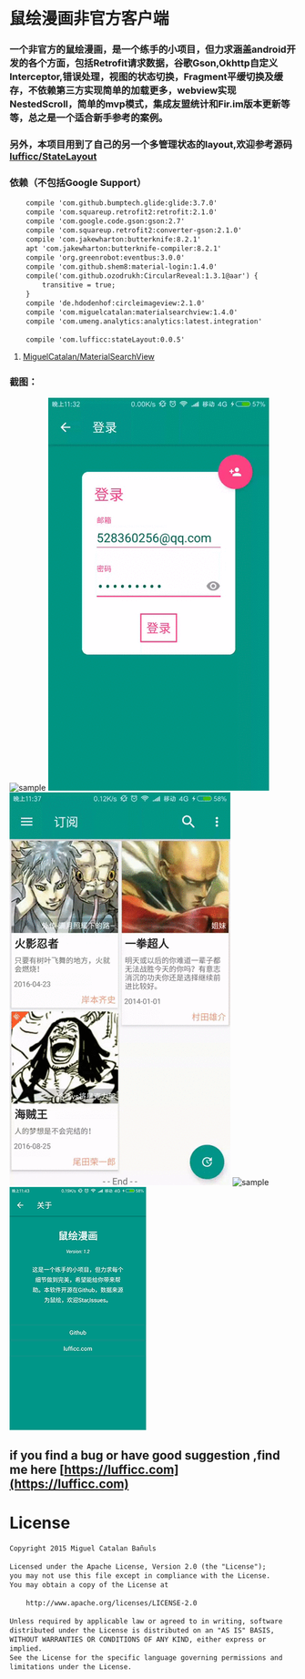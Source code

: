 # 鼠绘漫画非官方客户端

### 一个非官方的鼠绘漫画，是一个练手的小项目，但力求涵盖android开发的各个方面，包括Retrofit请求数据，谷歌Gson,Okhttp自定义Interceptor,错误处理，视图的状态切换，Fragment平缓切换及缓存，不依赖第三方实现简单的加载更多，webview实现NestedScroll，简单的mvp模式，集成友盟统计和Fir.im版本更新等等，总之是一个适合新手参考的案例。

### 另外，本项目用到了自己的另一个多管理状态的layout,欢迎参考源码[lufficc/StateLayout](https://github.com/lufficc/StateLayout)


### 依赖（不包括Google Support）
```
    compile 'com.github.bumptech.glide:glide:3.7.0'
    compile 'com.squareup.retrofit2:retrofit:2.1.0'
    compile 'com.google.code.gson:gson:2.7'
    compile 'com.squareup.retrofit2:converter-gson:2.1.0'
    compile 'com.jakewharton:butterknife:8.2.1'
    apt 'com.jakewharton:butterknife-compiler:8.2.1'
    compile 'org.greenrobot:eventbus:3.0.0'
    compile 'com.github.shem8:material-login:1.4.0'
    compile('com.github.ozodrukh:CircularReveal:1.3.1@aar') {
        transitive = true;
    }
    compile 'de.hdodenhof:circleimageview:2.1.0'
    compile 'com.miguelcatalan:materialsearchview:1.4.0'
    compile 'com.umeng.analytics:analytics:latest.integration'

    compile 'com.lufficc:stateLayout:0.0.5'
```

1. [MiguelCatalan/MaterialSearchView](https://github.com/MiguelCatalan/MaterialSearchView)

### 截图：

![sample](screenshots/device-2016-08-27-230634.gif)
![sample](screenshots/device-2016-08-27-233253.gif)
![sample](screenshots/device-2016-08-27-233759.gif)
![sample](screenshots/device-2016-08-27-234239.gif)
![sample](screenshots/device-2016-08-27-234499.png)


## if you find a bug or have good suggestion ,find me here [https://lufficc.com](https://lufficc.com)

# License
	Copyright 2015 Miguel Catalan Bañuls

	Licensed under the Apache License, Version 2.0 (the "License");
	you may not use this file except in compliance with the License.
	You may obtain a copy of the License at

		http://www.apache.org/licenses/LICENSE-2.0

	Unless required by applicable law or agreed to in writing, software
	distributed under the License is distributed on an "AS IS" BASIS,
	WITHOUT WARRANTIES OR CONDITIONS OF ANY KIND, either express or implied.
	See the License for the specific language governing permissions and
	limitations under the License.